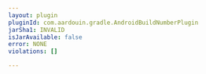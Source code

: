 ```yaml
---
layout: plugin
pluginId: com.aardouin.gradle.AndroidBuildNumberPlugin
jarSha1: INVALID
isJarAvailable: false
error: NONE
violations: []

---
```

